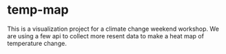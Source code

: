 # temp-map
This is a visualization project for a climate change weekend workshop. We are using a few api to collect more resent data to make a heat map of temperature change.

